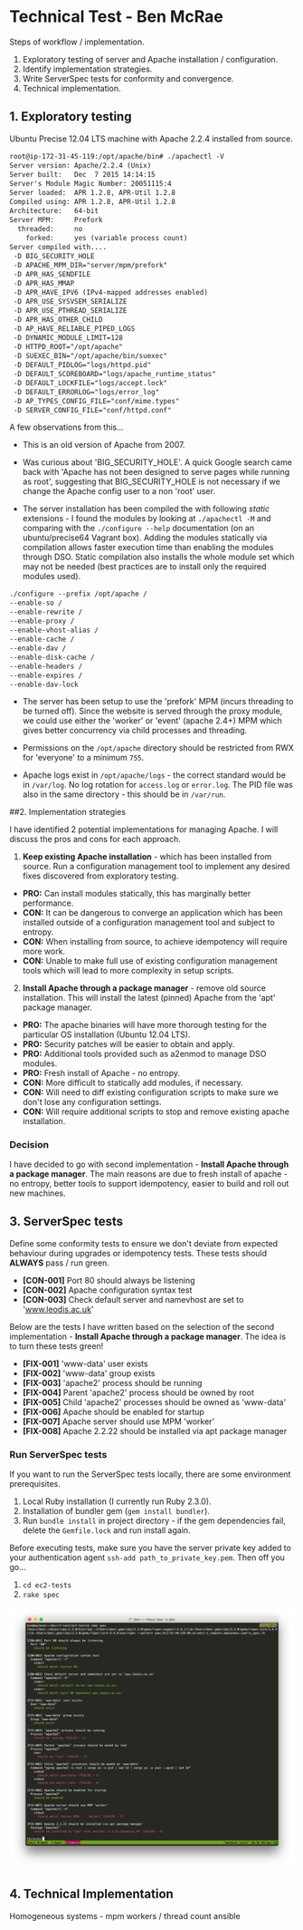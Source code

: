 # Technical Test - Ben McRae

Steps of workflow / implementation.

1. Exploratory testing of server and Apache installation / configuration.
2. Identify implementation strategies.
3. Write ServerSpec tests for conformity and convergence.
4. Technical implementation.

## 1. Exploratory testing

Ubuntu Precise 12.04 LTS machine with Apache 2.2.4 installed from source.

```
root@ip-172-31-45-119:/opt/apache/bin# ./apachectl -V
Server version: Apache/2.2.4 (Unix)
Server built:   Dec  7 2015 14:14:15
Server's Module Magic Number: 20051115:4
Server loaded:  APR 1.2.8, APR-Util 1.2.8
Compiled using: APR 1.2.8, APR-Util 1.2.8
Architecture:   64-bit
Server MPM:     Prefork
  threaded:     no
    forked:     yes (variable process count)
Server compiled with....
 -D BIG_SECURITY_HOLE
 -D APACHE_MPM_DIR="server/mpm/prefork"
 -D APR_HAS_SENDFILE
 -D APR_HAS_MMAP
 -D APR_HAVE_IPV6 (IPv4-mapped addresses enabled)
 -D APR_USE_SYSVSEM_SERIALIZE
 -D APR_USE_PTHREAD_SERIALIZE
 -D APR_HAS_OTHER_CHILD
 -D AP_HAVE_RELIABLE_PIPED_LOGS
 -D DYNAMIC_MODULE_LIMIT=128
 -D HTTPD_ROOT="/opt/apache"
 -D SUEXEC_BIN="/opt/apache/bin/suexec"
 -D DEFAULT_PIDLOG="logs/httpd.pid"
 -D DEFAULT_SCOREBOARD="logs/apache_runtime_status"
 -D DEFAULT_LOCKFILE="logs/accept.lock"
 -D DEFAULT_ERRORLOG="logs/error_log"
 -D AP_TYPES_CONFIG_FILE="conf/mime.types"
 -D SERVER_CONFIG_FILE="conf/httpd.conf"
```

A few observations from this...

* This is an old version of Apache from 2007.

* Was curious about 'BIG_SECURITY_HOLE'. A quick Google search came back with 'Apache has not been designed to serve pages while running as root', suggesting that BIG_SECURITY_HOLE is not necessary if we change the Apache config user to a non 'root' user.

* The server installation has been compiled the with following *static* extensions - I found the modules by looking at `./apachectl -M` and comparing with the `./configure --help` documentation (on an ubuntu/precise64 Vagrant box). Adding the modules statically via compilation allows faster execution time than enabling the modules through DSO. Static compilation also installs the whole module set which may not be needed (best practices are to install only the required modules used).
```
./configure --prefix /opt/apache /
--enable-so /
--enable-rewrite /
--enable-proxy /
--enable-vhost-alias /
--enable-cache /
--enable-dav /
--enable-disk-cache /
--enable-headers /
--enable-expires /
--enable-dav-lock
```

* The server has been setup to use the 'prefork' MPM (incurs threading to be turned off). Since the website is served through the proxy module, we could use either the 'worker' or 'event' (apache 2.4+) MPM which gives better concurrency via child processes and threading.

* Permissions on the `/opt/apache` directory should be restricted from RWX for 'everyone' to a minimum `755`.

* Apache logs exist in `/opt/apache/logs` - the correct standard would be in `/var/log`. No log rotation for `access.log` or `error.log`. The PID file was also in the same directory - this should be in `/var/run`.

##2. Implementation strategies

I have identified 2 potential implementations for managing Apache. I will discuss the pros and cons for each approach.

1. **Keep existing Apache installation** - which has been installed from source. Run a configuration management tool to implement any desired fixes discovered from exploratory testing.
  * **PRO:** Can install modules statically, this has marginally better performance.
  * **CON:** It can be dangerous to converge an application which has been installed outside of a configuration management tool and subject to entropy.
  * **CON:** When installing from source, to achieve idempotency will require more work.
  * **CON:** Unable to make full use of existing configuration management tools which will lead to more complexity in setup scripts.

2. **Install Apache through a package manager** - remove old source installation. This will install the latest (pinned) Apache from the 'apt' package manager.
  * **PRO:** The apache binaries will have more thorough testing for the particular OS installation (Ubuntu 12.04 LTS).
  * **PRO:** Security patches will be easier to obtain and apply.
  * **PRO:** Additional tools provided such as a2enmod to manage DSO modules.
  * **PRO:** Fresh install of Apache - no entropy.
  * **CON:** More difficult to statically add modules, if necessary.
  * **CON:** Will need to diff existing configuration scripts to make sure we don't lose any configuration settings.
  * **CON:** Will require additional scripts to stop and remove existing apache installation.

### Decision

I have decided to go with second implementation - **Install Apache through a package manager**. The main reasons are due to fresh install of apache - no entropy, better tools to support idempotency, easier to build and roll out new machines.

## 3. ServerSpec tests

Define some conformity tests to ensure we don't deviate from expected behaviour during upgrades or idempotency tests. These tests should **ALWAYS** pass / run green.

* **[CON-001]** Port 80 should always be listening
* **[CON-002]** Apache configuration syntax test
* **[CON-003]** Check default server and namevhost are set to 'www.leodis.ac.uk'

Below are the tests I have written based on the selection of the second implementation - **Install Apache through a package manager**. The idea is to turn these tests green!

* **[FIX-001]** 'www-data' user exists
* **[FIX-002]** 'www-data' group exists
* **[FIX-003]** 'apache2' process should be running
* **[FIX-004]** Parent 'apache2' process should be owned by root
* **[FIX-005]** Child 'apache2' processes should be owned as 'www-data'
* **[FIX-006]** Apache should be enabled for startup
* **[FIX-007]** Apache server should use MPM 'worker'
* **[FIX-008]** Apache 2.2.22 should be installed via apt package manager

### Run ServerSpec tests

If you want to run the ServerSpec tests locally, there are some environment prerequisites.

1. Local Ruby installation (I currently run Ruby 2.3.0).
2. Installation of bundler gem (`gem install bundler`).
3. Run `bundle install` in project directory - if the gem dependencies fail, delete the `Gemfile.lock` and run install again.

Before executing tests, make sure you have the server private key added to your authentication agent `ssh-add path_to_private_key.pem`. Then off you go...

1. `cd ec2-tests`
2. `rake spec`

![ServerSpec first test run](testruns/first.png)

## 4. Technical Implementation

Homogeneous systems - mpm workers / thread count
ansible
